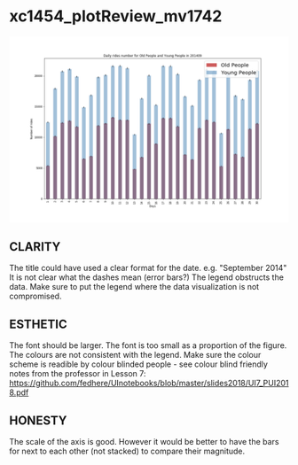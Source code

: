 # xc1454_plotReview_mv1742

![image](Darui'splot.png)

## CLARITY

The title could have used a clear format for the date. e.g. "September 2014"
It is not clear what the dashes mean (error bars?)
The legend obstructs the data. Make sure to put the legend where the data visualization is not compromised.

## ESTHETIC

The font should be larger. The font is too small as a proportion of the figure. 
The colours are not consistent with the legend.
Make sure the colour scheme is readible by colour blinded people - see colour blind friendly notes from the professor in Lesson 7: 
https://github.com/fedhere/UInotebooks/blob/master/slides2018/UI7_PUI2018.pdf

## HONESTY

The scale of the axis is good.
However it would be better to have the bars for next to each other (not stacked) to compare their magnitude.
